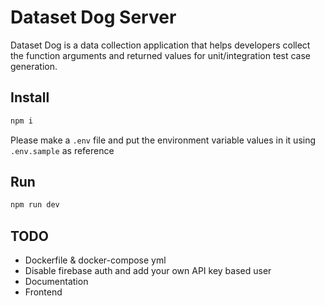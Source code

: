 # Dataset Dog Server
Dataset Dog is a data collection application that helps developers collect the function arguments and returned values for unit/integration test case generation.

## Install
```bash
npm i
```

Please make a `.env` file and put the environment variable values in it using `.env.sample` as reference

## Run
```bash
npm run dev
```

## TODO
- Dockerfile & docker-compose yml
- Disable firebase auth and add your own API key based user
- Documentation
- Frontend

